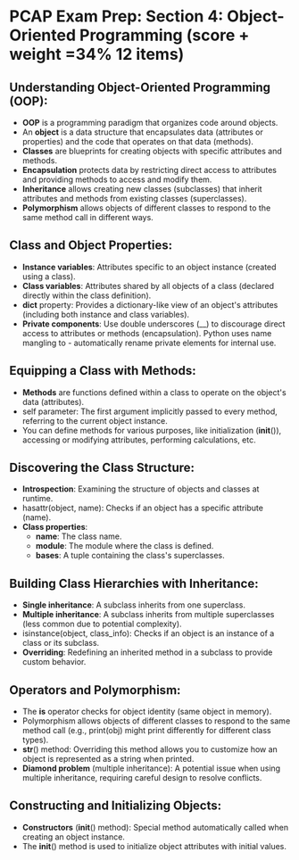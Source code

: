 # PCAP Exam Prep: Section 4: Object-Oriented Programming (score + weight =34%  12 items)

## Understanding Object-Oriented Programming (OOP):

- **OOP** is a programming paradigm that organizes code around objects.
- An **object** is a data structure that encapsulates data (attributes or properties) and the code that operates on that data (methods).
- **Classes** are blueprints for creating objects with specific attributes and methods.
- **Encapsulation** protects data by restricting direct access to attributes and providing methods to access and modify them.
- **Inheritance** allows creating new classes (subclasses) that inherit attributes and methods from existing classes (superclasses).
- **Polymorphism** allows objects of different classes to respond to the same method call in different ways.

## Class and Object Properties:

- **Instance variables**: Attributes specific to an object instance (created using a class).
- **Class variables**: Attributes shared by all objects of a class (declared directly within the class definition).
- __dict__ property: Provides a dictionary-like view of an object's attributes (including both instance and class variables).
- **Private components**: Use double underscores (__) to discourage direct access to attributes or methods (encapsulation). Python uses name mangling to - automatically rename private elements for internal use.

## Equipping a Class with Methods:

- **Methods** are functions defined within a class to operate on the object's data (attributes).
- self parameter: The first argument implicitly passed to every method, referring to the current object instance.
- You can define methods for various purposes, like initialization (__init__()), accessing or modifying attributes, performing calculations, etc.

## Discovering the Class Structure:

- **Introspection**: Examining the structure of objects and classes at runtime.
- hasattr(object, name): Checks if an object has a specific attribute (name).
- **Class properties**:
    - __name__: The class name.
    - __module__: The module where the class is defined.
    - __bases__: A tuple containing the class's superclasses.

## Building Class Hierarchies with Inheritance:

- **Single inheritance**: A subclass inherits from one superclass.
- **Multiple inheritance**: A subclass inherits from multiple superclasses (less common due to potential complexity).
- isinstance(object, class_info): Checks if an object is an instance of a class or its subclass.
- **Overriding**: Redefining an inherited method in a subclass to provide custom behavior.

## Operators and Polymorphism:

- The **is** operator checks for object identity (same object in memory).
- Polymorphism allows objects of different classes to respond to the same method call (e.g., print(obj) might print differently for different class types).
- __str__() method: Overriding this method allows you to customize how an object is represented as a string when printed.
- **Diamond problem** (multiple inheritance): A potential issue when using multiple inheritance, requiring careful design to resolve conflicts.

## Constructing and Initializing Objects:

- **Constructors** (__init__() method): Special method automatically called when creating an object instance.
- The __init__() method is used to initialize object attributes with initial values.